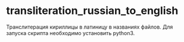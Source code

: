# transliteration_russian_to_english

Транслитерация кириллицы в латиницу в названиях файлов.
Для запуска скрипта необходимо установить python3.
